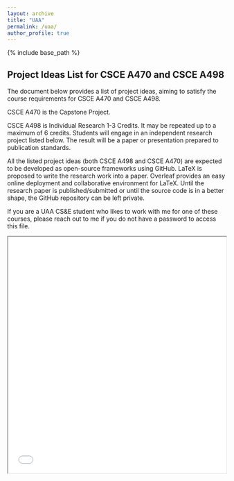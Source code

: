 ```yaml
---
layout: archive
title: "UAA"
permalink: /uaa/
author_profile: true
---
```


{% include base_path %}

## Project Ideas List for CSCE A470 and CSCE A498

The document below provides a list of project ideas, aiming to satisfy the course requirements for CSCE A470 and CSCE A498.

CSCE A470 is the Capstone Project.

CSCE A498 is Individual Research 1-3 Credits. It may be repeated up to a maximum of 6 credits. Students will engage in an independent research project listed below. The result will be a paper or presentation prepared to publication standards.

All the listed project ideas (both CSCE A498 and CSCE A470) are expected to be developed as open-source frameworks using GitHub. LaTeX is proposed to write the research work into a paper. Overleaf provides an easy online deployment and collaborative environment for LaTeX. Until the research paper is published/submitted or until the source code is in a better shape, the GitHub repository can be left private.

If you are a UAA CS&E student who likes to work with me for one of these courses, please reach out to me if you do not have a password to access this file.

<iframe src="../files/uaa-projects-list.pdf" width="100%" height="545px"></iframe>